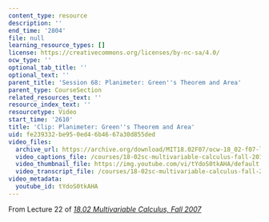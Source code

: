 ```yaml
---
content_type: resource
description: ''
end_time: '2804'
file: null
learning_resource_types: []
license: https://creativecommons.org/licenses/by-nc-sa/4.0/
ocw_type: ''
optional_tab_title: ''
optional_text: ''
parent_title: 'Session 68: Planimeter: Green''s Theorem and Area'
parent_type: CourseSection
related_resources_text: ''
resource_index_text: ''
resourcetype: Video
start_time: '2610'
title: 'Clip: Planimeter: Green''s Theorem and Area'
uid: fe239332-be95-0ed4-6b46-67a30d855ded
video_files:
  archive_url: https://archive.org/download/MIT18.02F07/ocw-18_02-f07-lec22_300k.mp4
  video_captions_file: /courses/18-02sc-multivariable-calculus-fall-2010/tYdoS0tkAHA_captions.vtt
  video_thumbnail_file: https://img.youtube.com/vi/tYdoS0tkAHA/default.jpg
  video_transcript_file: /courses/18-02sc-multivariable-calculus-fall-2010/tYdoS0tkAHA_transcript.pdf
video_metadata:
  youtube_id: tYdoS0tkAHA
---
```


From Lecture 22 of [_18.02 Multivariable Calculus, Fall 2007_](/courses/18-02-multivariable-calculus-fall-2007/video_galleries/video-lectures)

